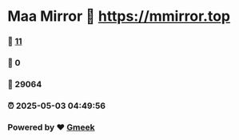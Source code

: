# Maa Mirror :link: https://mmirror.top 
### :page_facing_up: [11](https://mmirror.top/tag.html) 
### :speech_balloon: 0 
### :hibiscus: 29064 
### :alarm_clock: 2025-05-03 04:49:56 
### Powered by :heart: [Gmeek](https://github.com/Meekdai/Gmeek)

